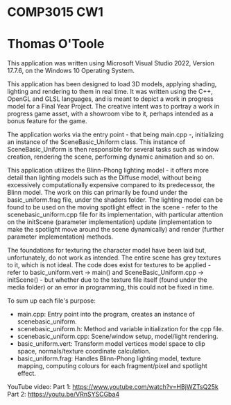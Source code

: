 # COMP3015 CW1
# Thomas O'Toole
This application was written using Microsoft Visual Studio 2022, Version 17.7.6, on the Windows 10 Operating System.

This application has been designed to load 3D models, applying shading, lighting and rendering to them in real time. It was written using the C++, OpenGL and GLSL languages, and is meant to depict a work in progress model for a Final Year Project. The creative intent was to portray a work in progress game asset, with a showroom vibe to it, perhaps intended as a bonus feature for the game. 

The application works via the entry point - that being main.cpp -, initializing an instance of the SceneBasic_Uniform class. This instance of SceneBasic_Uniform is then responsible for several tasks such as window creation, rendering the scene, performing dynamic animation and so on. 

This application utilizes the Blinn-Phong lighting model - it offers more detail than lighting models such as the Diffuse model, without being excessively computationally expensive compared to its predecessor, the Blinn model. The work on this can primarily be found under the basic_uniform.frag file, under the shaders folder. The lighting model can be found to be used on the moving spotlight effect in the scene - refer to the scenebasic_uniform.cpp file for its implementation, with particular attention on the initScene (parameter implementation) update (implementation to make the spotlight move around the scene dynamically) and render (further parameter implementation) methods.

The foundations for texturing the character model have been laid but, unfortunately, do not work as intended. The entire scene has grey textures to it, which is not ideal. The code does exist for textures to be applied - refer to basic_uniform.vert -> main() and SceneBasic_Uniform.cpp -> initScene() - but whether due to the texture file itself (found under the media folder) or an error in programming, this could not be fixed in time.

To sum up each file's purpose:
- main.cpp: Entry point into the program, creates an instance of scenebasic_uniform.
- scenebasic_uniform.h: Method and variable initialization for the cpp file.
- scenebasic_uniform.cpp: Scene/window setup, model/light rendering.
- basic_uniform.vert: Transform model vertices model space to clip space, normals/texture coordinate calculation.
- basic_uniform.frag: Handles Blinn-Phong lighting model, texture mapping, computing colours for each fragment/pixel and spotlight effect.

 YouTube video:
 Part 1: https://www.youtube.com/watch?v=HBjWZTsQ25k
 Part 2: https://youtu.be/VRnSYSCGba4
